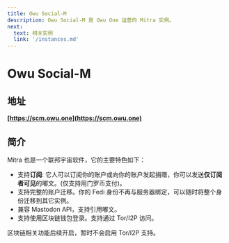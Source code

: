 ```yaml
---
title: Owu Social-M
description: Owu Social-M 是 Owu One 运营的 Mitra 实例。
next:
  text: 相关实例
  link: '/instances.md'
---
```


# Owu Social-M

## 地址

**[https://scm.owu.one](https://scm.owu.one)**

## 简介

Mitra 也是一个联邦宇宙软件，它的主要特色如下：

- 支持**订阅**: 它人可以订阅你的账户或向你的账户发起捐赠，你可以发送**仅订阅者可见**的嘟文。(仅支持用门罗币支付)。
- 支持完整的账户迁移。你的 Fedi 身份不再与服务器绑定，可以随时将整个身份迁移到其它实例。
- 兼容 Mastodon API，支持引用嘟文。
- 支持使用区块链钱包登录。支持通过 Tor/I2P 访问。

区块链相关功能后续开启，暂时不会启用 Tor/I2P 支持。
